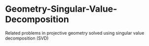 # Geometry-Singular-Value-Decomposition
Related problems in projective geometry solved using singular value decomposition (SVD)
